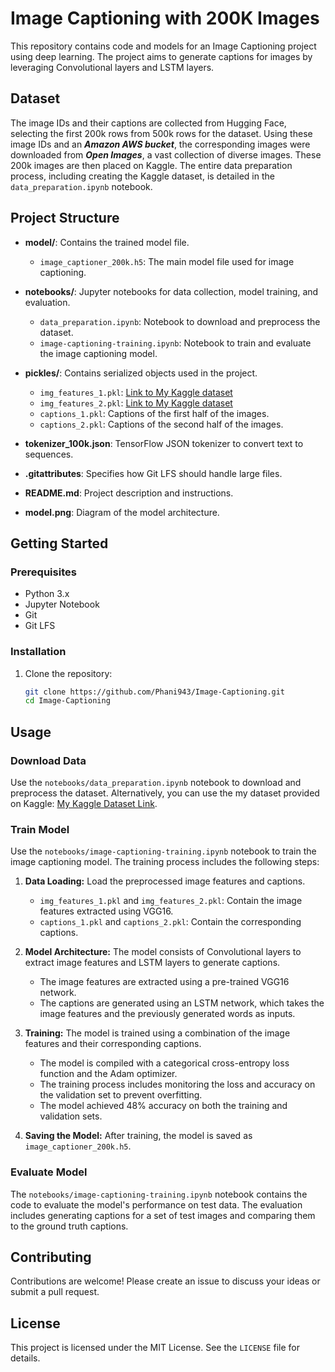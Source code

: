# Image Captioning with 200K Images

This repository contains code and models for an Image Captioning project using deep learning. The project aims to generate captions for images by leveraging Convolutional layers and LSTM layers.

## Dataset

The image IDs and their captions are collected from Hugging Face, selecting the first 200k rows from 500k rows for the dataset. Using these image IDs and an ***Amazon AWS bucket***, the corresponding images were downloaded from ***Open Images***, a vast collection of diverse images. These 200k images are then placed on Kaggle. The entire data preparation process, including creating the Kaggle dataset, is detailed in the `data_preparation.ipynb` notebook.

## Project Structure

- **model/**: Contains the trained model file.
  - `image_captioner_200k.h5`: The main model file used for image captioning.

- **notebooks/**: Jupyter notebooks for data collection, model training, and evaluation.
  - `data_preparation.ipynb`: Notebook to download and preprocess the dataset.
  - `image-captioning-training.ipynb`: Notebook to train and evaluate the image captioning model.

- **pickles/**: Contains serialized objects used in the project.
  - `img_features_1.pkl`: [Link to My Kaggle dataset](https://www.kaggle.com/datasets/phanichaitanya349/processed-200k)
  - `img_features_2.pkl`: [Link to My Kaggle dataset](https://www.kaggle.com/datasets/phanichaitanya349/processed-200k)
  - `captions_1.pkl`: Captions of the first half of the images.
  - `captions_2.pkl`: Captions of the second half of the images.

- **tokenizer_100k.json**: TensorFlow JSON tokenizer to convert text to sequences.

- **.gitattributes**: Specifies how Git LFS should handle large files.
- **README.md**: Project description and instructions.
- **model.png**: Diagram of the model architecture.

## Getting Started

### Prerequisites

- Python 3.x
- Jupyter Notebook
- Git
- Git LFS

### Installation

1. Clone the repository:
   ```sh
   git clone https://github.com/Phani943/Image-Captioning.git
   cd Image-Captioning
   ```

## Usage

### Download Data

Use the `notebooks/data_preparation.ipynb` notebook to download and preprocess the dataset. Alternatively, you can use the my dataset provided on Kaggle: [My Kaggle Dataset Link](https://www.kaggle.com/datasets/phanichaitanya349/captioning-dataset-200k).

### Train Model

Use the `notebooks/image-captioning-training.ipynb` notebook to train the image captioning model. The training process includes the following steps:

1. **Data Loading:** Load the preprocessed image features and captions.

   - `img_features_1.pkl` and `img_features_2.pkl`: Contain the image features extracted using VGG16.
   - `captions_1.pkl` and `captions_2.pkl`: Contain the corresponding captions.

2. **Model Architecture:** The model consists of Convolutional layers to extract image features and LSTM layers to generate captions.

   - The image features are extracted using a pre-trained VGG16 network.
   - The captions are generated using an LSTM network, which takes the image features and the previously generated words as inputs.

3. **Training:** The model is trained using a combination of the image features and their corresponding captions.

   - The model is compiled with a categorical cross-entropy loss function and the Adam optimizer.
   - The training process includes monitoring the loss and accuracy on the validation set to prevent overfitting.
   - The model achieved 48% accuracy on both the training and validation sets.

4. **Saving the Model:** After training, the model is saved as `image_captioner_200k.h5`.

### Evaluate Model

The `notebooks/image-captioning-training.ipynb` notebook contains the code to evaluate the model's performance on test data. The evaluation includes generating captions for a set of test images and comparing them to the ground truth captions.

## Contributing

Contributions are welcome! Please create an issue to discuss your ideas or submit a pull request.

## License

This project is licensed under the MIT License. See the `LICENSE` file for details.
